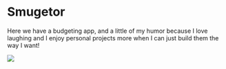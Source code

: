 # Smugetor

Here we have a budgeting app, and a little of my humor because I love laughing and I enjoy personal projects more when I can just build them the way I want!

![](https://github.com/lisabroadhead/smugetor/blob/main/Screen%20Shot%202022-04-28%20at%201.15.16%20PM.png)
